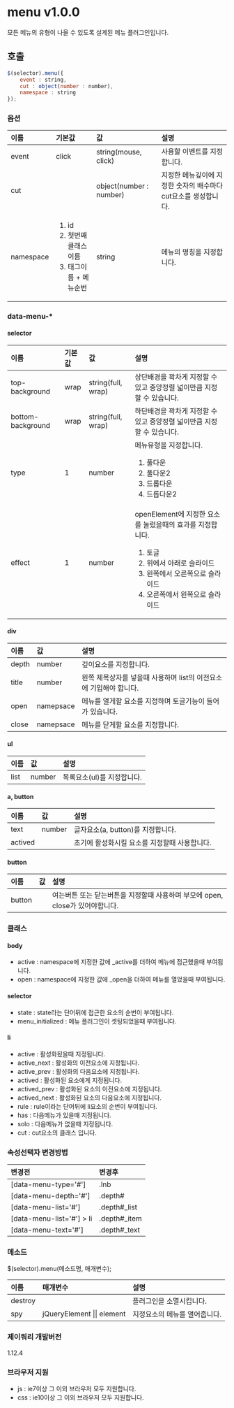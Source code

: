 # menu v1.0.0
모든 메뉴의 유형이 나올 수 있도록 설계된 메뉴 플러그인입니다.

## 호출
````javascript
$(selector).menu({
    event : string,
    cut : object(number : number),
    namespace : string
});
````

### 옵션

이름 | 기본값 | 값 | 설명
| :-- | :--- | :- | :-- |
event | click | string(mouse, click) | 사용할 이벤트를 지정합니다.
cut | | object(number : number) | 지정한 메뉴깊이에 지정한 숫자의 배수마다 cut요소를 생성합니다.
namespace | <ol><li>id</li><li>첫번째 클래스이름</li><li>태그이름 + 메뉴순번</li></ol> | string | 메뉴의 명칭을 지정합니다.

### data-menu-*

#### selector
이름 | 기본값 | 값 | 설명
| :-- | :--- | :- | :-- |
top-background | wrap | string(full, wrap) | 상단배경을 꽉차게 지정할 수 있고 중앙정렬 넓이만큼 지정할 수 있습니다. 
bottom-background | wrap | string(full, wrap) | 하단배경을 꽉차게 지정할 수 있고 중앙정렬 넓이만큼 지정할 수 있습니다.
type | 1 | number | 메뉴유형을 지정합니다.<ol><li>풀다운</li><li>풀다운2</li><li>드롭다운</li><li>드롭다운2</li></ol>
effect | 1 | number | openElement에 지정한 요소를 눌렀을때의 효과를 지정합니다. <ol><li>토글</li><li>위에서 아래로 슬라이드</li><li>왼쪽에서 오른쪽으로 슬라이드</li><li>오른쪽에서 왼쪽으로 슬라이드</li></ol>

#### div
이름 | 값 | 설명
| :-- | :- | :-- |
depth | number | 깊이요소를 지정합니다.
title | number | 왼쪽 제목상자를 넣을때 사용하며 list의 이전요소에 기입해야 합니다.
open | namepsace | 메뉴를 열게할 요소를 지정하며 토글기능이 들어가 있습니다.
close | namepsace | 메뉴를 닫게할 요소를 지정합니다.

#### ul
이름 | 값 | 설명
| :-- | :- | :-- |
list | number | 목록요소(ul)를 지정합니다.

#### a, button
이름 | 값 | 설명
| :-- | :- | :-- |
text | number | 글자요소(a, button)를 지정합니다.
actived | | 초기에 활성화시킬 요소를 지정할때 사용합니다.

#### button
이름 | 값 | 설명
| :-- | :- | :-- |
button | | 여는버튼 또는 닫는버튼을 지정할때 사용하며 부모에 open, close가 있어야합니다.

### 클래스

#### body
* active : namespace에 지정한 값에 _active를 더하여 메뉴에 접근했을때 부여됩니다.
* open : namespace에 지정한 값에 _open을 더하여 메뉴를 열었을때 부여됩니다.

#### selector
* state : state라는 단어뒤에 접근한 요소의 순번이 부여됩니다.
* menu_initialized : 메뉴 플러그인이 셋팅되었을때 부여됩니다.

#### li
* active : 활성화됬을때 지정됩니다.
* active_next : 활성화의 이전요소에 지정됩니다.
* active_prev : 활성화의 다음요소에 지정됩니다.
* actived : 활성화된 요소에게 지정됩니다.
* actived_prev : 활성화된 요소의 이전요소에 지정됩니다.
* actived_next : 활성화된 요소의 다음요소에 지정됩니다.
* rule : rule이라는 단어뒤에 li요소의 순번이 부여됩니다.
* has : 다음메뉴가 있을때 지정됩니다.
* solo : 다음메뉴가 없을때 지정됩니다.
* cut : cut요소의 클래스 입니다.

### 속성선택자 변경방법
변경전 | 변경후
| :--- | :--- |
[data-menu-type='#'] | .lnb
[data-menu-depth='#'] | .depth#
[data-menu-list='#'] | .depth#_list
[data-menu-list='#'] > li | .depth#_item
[data-menu-text='#'] | .depth#_text

### 메소드
$(selector).menu(메소드명, 매개변수);

이름 | 매개변수 | 설명
| :-- | :---- | :-- |
destroy | | 플러그인을 소멸시킵니다.
spy | jQueryElement \|\| element | 지정요소의 메뉴를 열어줍니다.

### 제이쿼리 개발버전
1.12.4

### 브라우저 지원
* js : ie7이상 그 이외 브라우저 모두 지원합니다. 
* css : ie10이상 그 이외 브라우저 모두 지원합니다.